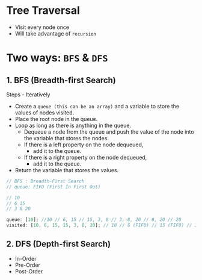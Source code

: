 # Tree Traversal

- Visit every node once
- Will take advantage of `recursion`

# Two ways: `BFS` & `DFS`

## 1. BFS (Breadth-first Search)

Steps - Iteratively

- Create a `queue (this can be an array)` and a variable to store the values of nodes visited.
- Place the root node in the queue.
- Loop as long as there is anything in the queue.
  - Dequeue a node from the queue and push the value of the node into the variable that stores the nodes.
  - If there is a left property on the node dequeued,
    - add it to the queue.
  - If there is a right property on the node dequeued,
    - add it to the queue.
- Return the variable that stores the values.

```js
// BFS : Breadth-First Search
// queue: FIFO (First In First Out)

// 10
// 6 15
// 3 8 20

queue: [10]; //10 // 6, 15 // 15, 3, 8 // 3, 8, 20 // 8, 20 // 20
visited: [10, 6, 15, 15, 3, 8, 20]; // 10 // 6 (FIFO) // 15 (FIFO) // 3 (FIFO) // 8 (FIFO) // 20 (FIFO)
```

## 2. DFS (Depth-first Search)

- In-Order
- Pre-Order
- Post-Order

